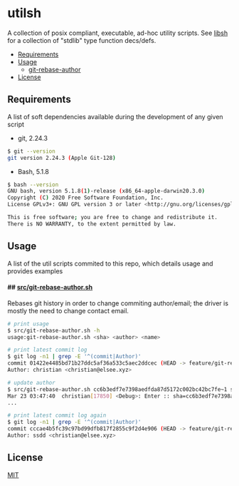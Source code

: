 # utilsh

A collection of posix compliant, executable, ad-hoc utility scripts. See [libsh](/christian-elsee/libsh) for a collection of "stdlib" type function decs/defs.

- [Requirements](#requirements)
- [Usage](#usage)
  - [git-rebase-author](#git-rebase-author)
- [License](#license)

## Requirements

A list of soft dependencies available during the development of any given script

- git, 2.24.3
```sh
$ git --version
git version 2.24.3 (Apple Git-128)
```
- Bash, 5.1.8
```sh
$ bash --version
GNU bash, version 5.1.8(1)-release (x86_64-apple-darwin20.3.0)
Copyright (C) 2020 Free Software Foundation, Inc.
License GPLv3+: GNU GPL version 3 or later <http://gnu.org/licenses/gpl.html>

This is free software; you are free to change and redistribute it.
There is NO WARRANTY, to the extent permitted by law.
```

## Usage

A list of the util scripts commited to this repo, which details usage and provides examples

#### ## <a id="git-rebase-author"></a>[src/git-rebase-author.sh](src/git-rebase-author.sh)

Rebases git history in order to change commiting author/email; the driver is mostly the need to change contact email.

```sh
# print usage
$ src/git-rebase-author.sh -h
usage:git-rebase-author.sh <sha> <author> <name>
```
```sh
# print latest commit log
$ git log -n1 | grep -E '^(commit|Author)'
commit 01422e4485bd71b27ddc5af36a533c5aec2ddcec (HEAD -> feature/git-rebase-author.sh)
Author: christian <christian@elsee.xyz>
```
```sh
# update author
$ src/git-rebase-author.sh cc6b3edf7e7398aedfda87d5172c002bc42bc7fe~1 ssdd christian@elsee.xyz
Mar 23 03:47:40  christian[17850] <Debug>: Enter :: sha=cc6b3edf7e7398aedfda87d5172c002bc42bc7fe~1 name=ssdd email=christian@elsee.xyz
...
```
```sh
# print latest commit log again
$ git log -n1 | grep -E '^(commit|Author)'
commit cccae4b5fc39c97bd99dfb817f2855c9f2d4e906 (HEAD -> feature/git-rebase-author.sh)
Author: ssdd <christian@elsee.xyz>
```

## License

[MIT](https://choosealicense.com/licenses/mit/)
